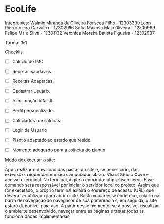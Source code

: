 # EcoLife
Integrantes:
Walmig Miranda de Oliveira Fonseca Filho - 12303399
Leon Pierro Vieira Carvalho - 12302996
Sofia Marcela Maia Oliveira - 12300969
Felipe Ma e Silva - 12301132
Veronica Moreira Batista Figueira - 12302937

Turma: 3e1

Checklist

- [ ] Cálculo de IMC
- [ ] Receitas saudáveis.
- [ ] Receitas Adaptadas.
- [ ] Cadastrar Usuário.
- [ ] Alimentação infantil.
- [ ] Perfil personalizado.
- [ ] Calculadora de calorias.
- [ ] Login de Usuario
- [ ] Plantio adaptado ao estado que reside.
- [ ] Momento adequado para a colheita do plantio



Modo de executar o site: 

Após realizar o download das pastas do site e, se necessário, das extensões requeridas em seu computador, abra o Visual Studio Code e acesse o terminal. No terminal, digite o comando: php artisan serve.
Esse comando será responsável por iniciar o servidor local do projeto. Assim que for executado, o próprio terminal exibirá o endereço de acesso (URL) que deverá ser utilizado para abrir o site.
Basta copiar esse endereço, colá-lo na barra de navegação do navegador de sua preferência e, em seguida, o site estará disponível para uso. A partir desse momento, será possível visualizar o ambiente desenvolvido, navegar entre as páginas e testar todas as funcionalidades implementadas.
